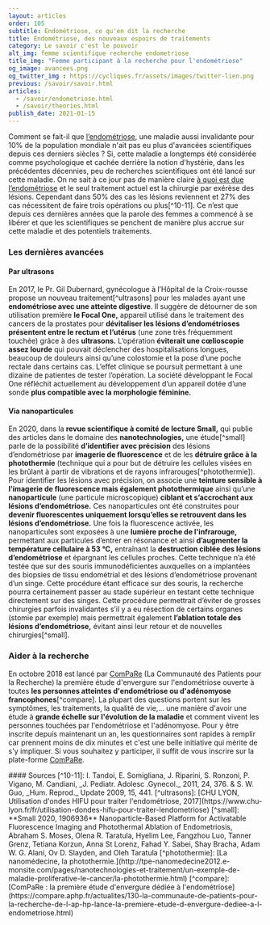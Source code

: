 ```yaml
---
layout: articles
order: 105
subtitle: Endométriose, ce qu'en dit la recherche
title: Endométriose, des nouveaux espoirs de traitements
category: Le savoir c'est le pouvoir
alt_img: femme scientifique recherche endometriose
title_img: "Femme participant à la recherche pour l'endométriose"
og_image: avancees.png
og_twitter_img : https://cycliques.fr/assets/images/twitter-lien.png
previous: /savoir/savoir.html
articles:
  - /savoir/endometriose.html
  - /savoir/theories.html
publish_date: 2021-01-15
---
```


Comment se fait-il que <a href="/savoir/endometriose.html" class="link">l’endométriose</a>, une maladie aussi invalidante pour 10% de la population mondiale n'ait pas eu plus d'avancées scientifiques depuis ces derniers siècles ? Si, cette maladie a longtemps été considérée comme psychologique et cachée derrière la notion d'hystérie, dans les précédentes décennies, peu de recherches scientifiques ont été lancé sur cette maladie. On ne sait à ce jour pas de manière claire <a href="/savoir/theories.html" class="link">à quoi est due l’endométriose</a> et le seul traitement actuel est la chirurgie par exérèse des lésions. Cependant dans 50% des cas les lésions reviennent et 27% des cas nécessitent de faire trois opérations ou plus[^10-11]. Ce n’est que depuis ces dernières années que la parole des femmes a commencé à se libérer et que les scientifiques se penchent de manière plus accrue sur cette maladie et des potentiels traitements.
  
### Les dernières avancées
#### Par ultrasons
En 2017, le Pr. Gil Dubernard, gynécologue à l’Hôpital de la Croix-rousse propose un nouveau traitement[^ultrasons] pour les malades ayant une **endométriose avec une atteinte digestive**. Il suggère de détourner de son utilisation première **le Focal One,** appareil utilisé dans le traitement des cancers de la prostates pour **dévitaliser les lésions d’endométrioses présentent entre le rectum et l’utérus** (une zone très fréquemment touchée) grâce à des **ultrasons.** L’opération **éviterait une cœlioscopie assez lourde** qui pouvait déclencher des hospitalisations longues, beaucoup de douleurs ainsi qu’une colostomie et la pose d’une poche rectale dans certains cas. L’effet clinique se poursuit permettant à une dizaine de patientes de tester l’opération. La société développant le Focal One réfléchit actuellement au développement d’un appareil dotée d’une sonde **plus compatible avec la morphologie féminine.**
#### Via nanoparticules
En 2020, dans la **revue scientifique à comité de lecture Small,** qui publie des articles dans le domaine des **nanotechnologies,** une étude[^small] parle de la possibilité **d’identifier avec précision** des lésions d’endométriose par **imagerie de fluorescence** et de les **détruire grâce à la photothermie** (technique qui a pour but de détruire les cellules visées en les brûlant à partir de vibrations et de rayons infrarouges[^photothermie]). Pour identifier les lésions avec précision, on associe une **teinture sensible à l’imagerie de fluorescence mais également photothermique** ainsi qu’une **nanoparticule** (une particule microscopique) **ciblant et s’accrochant aux lésions d’endométriose.** Ces nanoparticules ont été construites pour **devenir fluorescentes uniquement lorsqu’elles se retrouvent dans les lésions d’endométriose.** Une fois la fluorescence activée, les nanoparticules sont exposées à une **lumière proche de l'infrarouge,** permettant aux particules d’entrer en résonance et ainsi **d’augmenter la température cellulaire à 53 °C,** entraînant la **destruction ciblée des lésions d’endométriose** et épargnant les cellules proches. Cette technique n’a été testée que sur des souris immunodéficientes auxquelles on a implantées des biopsies de tissu endométrial et des lésions d’endométriose provenant d’un singe. Cette procédure étant efficace sur des souris, la recherche pourra certainement passer au stade supérieur en testant cette technique directement sur des singes. Cette procédure permettrait d’éviter de grosses chirurgies parfois invalidantes s’il y a eu résection de certains organes (stomie par exemple) mais permettrait également **l’ablation totale des lésions d’endométriose,** évitant ainsi leur retour et de nouvelles chirurgies[^small].
  
### Aider à la recherche
En octobre 2018 est lancé par <a href="https://compare.aphp.fr/" class="link">ComPaRe</a> (La Communauté des Patients pour la Recherche) la première étude d'envergure sur l'endométriose ouverte à toutes **les personnes atteintes d'endométriose ou d'adénomyose francophones**[^compare]. La plupart des questions portent sur les symptômes, les traitements, la qualité de vie,... une manière d'avoir une étude à **grande échelle sur l'évolution de la maladie** et comment vivent les personnes touchées par l'endométriose et l'adénomyose. Pour y être inscrite depuis maintenant un an, les questionnaires sont rapides à remplir car prennent moins de dix minutes et c'est une belle initiative qui mérite de s'y impliquer. Si vous souhaitez y participer, il suffit de vous inscrire sur la plate-forme <a href="https://compare.aphp.fr/" class="link">ComPaRe</a>.


<div class="col-sm-10 offset-sm-1 sources" markdown="1">
#### Sources
[^10-11]: I. Tandoi, E. Somigliana, J. Riparini, S. Ronzoni, P. Vigano, M. Candiani, _J. Pediatr. Adolesc .Gynecol._ 2011, 24, 376. & S. W. Guo, _Hum. Reprod._ Update 2009, 15, 441.
[^ultrasons]: [CHU LYON, Utilisation d'ondes HIFU pour traiter l'endométriose, 2017](https://www.chu-lyon.fr/fr/utilisation-dondes-hifu-pour-traiter-lendometriose)
[^small]: **Small 2020, 1906936**  Nanoparticle-Based Platform for Activatable Fluorescence Imaging and Photothermal Ablation of Endometriosis, Abraham S. Moses, Olena R. Taratula, Hyelim Lee, Fangzhou Luo, Tanner Grenz, Tetiana Korzun, Anna St Lorenz, Fahad Y. Sabei, Shay Bracha, Adam W. G. Alani, Ov D. Slayden, and Oleh Taratula
[^photothermie]: [La nanomédecine, la photothermie.](http://tpe-nanomedecine2012.e-monsite.com/pages/nanotechnologies-et-traitement/un-exemple-de-maladie-proliferative-le-cancer/la-photothermie.html)
[^compare]: [ComPaRe : la première étude d'envergure dédiée à l'endométriose](https://compare.aphp.fr/actualites/130-la-communaute-de-patients-pour-la-recherche-de-l-ap-hp-lance-la-premiere-etude-d-envergure-dediee-a-l-endometriose.html)
</div>